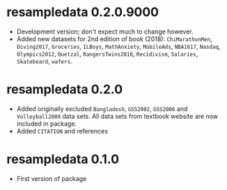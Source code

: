 # resampledata 0.2.0.9000

* Development version; don't expect much to change however.
* Added new datasets for 2nd edition of book (2018): `ChiMarathonMen`, `Diving2017`, `Groceries`, `ILBoys`, `MathAnxiety`, `MobileAds`, `NBA1617`, `Nasdaq`, `Olympics2012`, `Quetzal`, `RangersTwins2016`, `Recidivism`, `Salaries`, `Skateboard`, `wafers`.

# resampledata 0.2.0

* Added originally excluded `Bangladesh`, `GSS2002`, `GSS2006` and
`Volleyball2009` data sets. All data sets from textbook website are now included
in package.
* Added `CITATION` and references

# resampledata 0.1.0

* First version of package
